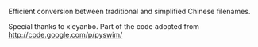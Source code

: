 Efficient conversion between traditional and simplified Chinese filenames.

Special thanks to xieyanbo. Part of the code adopted from
http://code.google.com/p/pyswim/